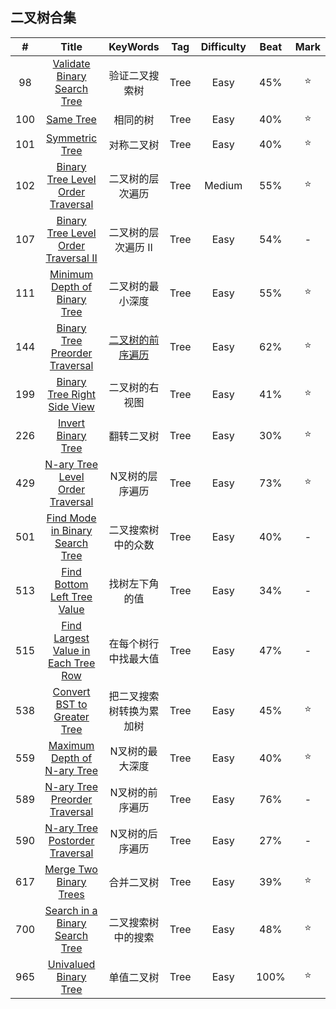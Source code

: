 ## 二叉树合集

\#|Title|KeyWords|Tag|Difficulty|Beat|Mark|
:-:|:-:|:-:|:-:|:-:|:-:|:-:
98|[Validate Binary Search Tree](https://leetcode.com/problems/validate-binary-search-tree/)|验证二叉搜索树|Tree|Easy|45%|⭐️
100|[Same Tree](https://leetcode.com/problems/same-tree/)|相同的树|Tree|Easy|40%|⭐️
101|[Symmetric Tree](https://leetcode.com/problems/symmetric-tree/)|对称二叉树|Tree|Easy|40%|⭐️
102|[Binary Tree Level Order Traversal](https://leetcode.com/problems/binary-tree-level-order-traversal/)|二叉树的层次遍历|Tree|Medium|55%|⭐️
107|[Binary Tree Level Order Traversal II](https://leetcode.com/problems/binary-tree-level-order-traversal-ii/)|二叉树的层次遍历 II|Tree|Easy|54%|-
111|[Minimum Depth of Binary Tree](https://leetcode.com/problems/minimum-depth-of-binary-tree/)|二叉树的最小深度|Tree|Easy|55%|⭐️
144|[Binary Tree Preorder Traversal](https://leetcode.com/problems/binary-tree-preorder-traversal/)|[二叉树的前序遍历](https://leetcode-cn.com/problems/binary-tree-preorder-traversal/)|Tree|Easy|62%|⭐️
199|[Binary Tree Right Side View](https://leetcode.com/problems/binary-tree-right-side-view/)|二叉树的右视图|Tree|Easy|41%|⭐️
226|[Invert Binary Tree](https://leetcode.com/problems/invert-binary-tree/)|翻转二叉树|Tree|Easy|30%|⭐️
429|[N-ary Tree Level Order Traversal](https://leetcode.com/problems/n-ary-tree-level-order-traversal/)|N叉树的层序遍历|Tree|Easy|73%|⭐️
501|[Find Mode in Binary Search Tree](https://leetcode.com/problems/find-mode-in-binary-search-tree/)|二叉搜索树中的众数|Tree|Easy|40%|-
513|[Find Bottom Left Tree Value](https://leetcode.com/problems/find-bottom-left-tree-value/)|找树左下角的值|Tree|Easy|34%|-
515|[Find Largest Value in Each Tree Row](https://leetcode.com/problems/find-largest-value-in-each-tree-row/)|在每个树行中找最大值|Tree|Easy|47%|-
538|[Convert BST to Greater Tree](https://leetcode.com/problems/convert-bst-to-greater-tree/)|把二叉搜索树转换为累加树|Tree|Easy|45%|⭐️
559|[Maximum Depth of N-ary Tree](https://leetcode.com/problems/maximum-depth-of-n-ary-tree/)|N叉树的最大深度|Tree|Easy|40%|⭐️
589|[N-ary Tree Preorder Traversal](https://leetcode.com/problems/n-ary-tree-preorder-traversal/)|N叉树的前序遍历|Tree|Easy|76%|-
590|[N-ary Tree Postorder Traversal](https://leetcode.com/problems/n-ary-tree-postorder-traversal/)|N叉树的后序遍历|Tree|Easy|27%|-
617|[Merge Two Binary Trees](https://leetcode.com/problems/merge-two-binary-trees/)|合并二叉树|Tree|Easy|39%|⭐️
700|[Search in a Binary Search Tree](https://leetcode.com/problems/search-in-a-binary-search-tree/)|二叉搜索树中的搜索|Tree|Easy|48%|⭐️
965|[Univalued Binary Tree](https://leetcode.com/problems/univalued-binary-tree/)|单值二叉树|Tree|Easy|100%|⭐️
